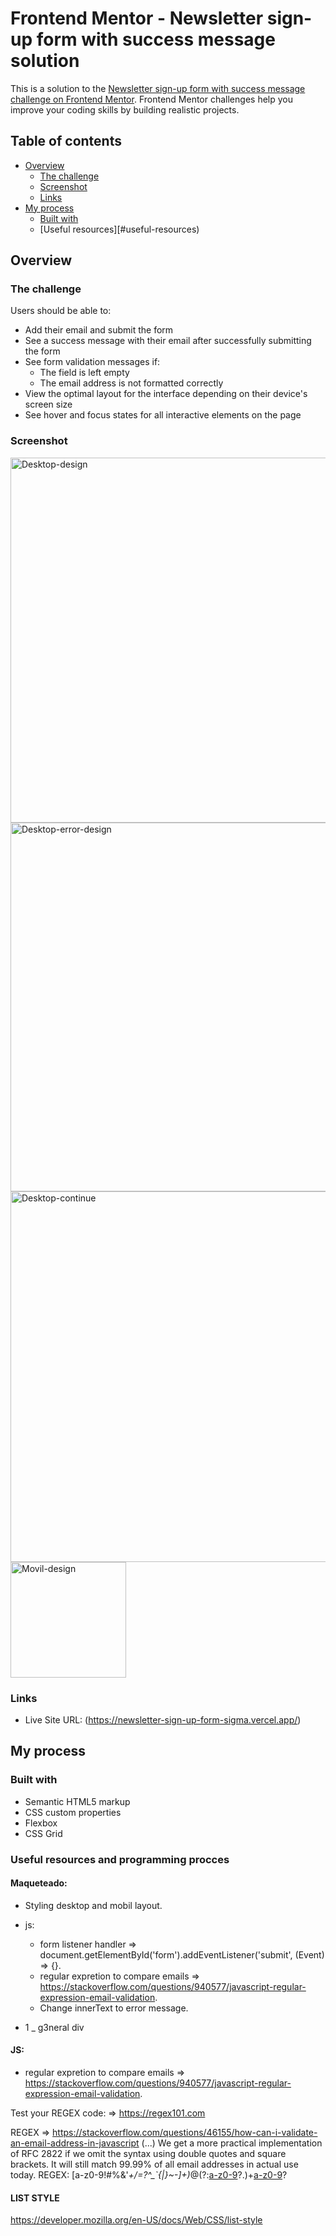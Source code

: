 # Frontend Mentor - Newsletter sign-up form with success message solution

This is a solution to the [Newsletter sign-up form with success message challenge on Frontend Mentor](https://www.frontendmentor.io/challenges/newsletter-signup-form-with-success-message-3FC1AZbNrv). Frontend Mentor challenges help you improve your coding skills by building realistic projects. 

## Table of contents

- [Overview](#overview)
  - [The challenge](#the-challenge)
  - [Screenshot](#screenshot)
  - [Links](#links)
- [My process](#my-process)
  - [Built with](#built-with)
  - [Useful resources][#useful-resources)


## Overview

### The challenge

Users should be able to:

- Add their email and submit the form
- See a success message with their email after successfully submitting the form
- See form validation messages if:
  - The field is left empty
  - The email address is not formatted correctly
- View the optimal layout for the interface depending on their device's screen size
- See hover and focus states for all interactive elements on the page

### Screenshot

<img width="584" alt="Desktop-design" src="https://github.com/juanpablobracco/Newsletter-sign-up-form-with-success-message/assets/64668332/938a388e-5347-458f-ae99-e2361008f26c">
<img width="590" alt="Desktop-error-design" src="https://github.com/juanpablobracco/Newsletter-sign-up-form-with-success-message/assets/64668332/d0fa360c-2134-4487-8001-98505ec54997">
<img width="593" alt="Desktop-continue" src="https://github.com/juanpablobracco/Newsletter-sign-up-form-with-success-message/assets/64668332/b026f061-3c95-4ffa-8328-be78323ff2b4">

<img width="185" alt="Movil-design" src="https://github.com/juanpablobracco/Newsletter-sign-up-form-with-success-message/assets/64668332/700f392d-01c2-41b1-8dab-66748be72ad0">

### Links

- Live Site URL: (https://newsletter-sign-up-form-sigma.vercel.app/)

## My process

### Built with

- Semantic HTML5 markup
- CSS custom properties
- Flexbox
- CSS Grid

### Useful resources and programming procces

#### Maqueteado:

  - Styling desktop and mobil layout.
- js:
  - form listener handler => document.getElementById('form').addEventListener('submit', (Event) => {}.
  - regular expretion to compare emails => https://stackoverflow.com/questions/940577/javascript-regular-expression-email-validation.
  - Change innerText to error message.

- 1 _ g3neral div

#### JS:
 - regular expretion to compare emails => https://stackoverflow.com/questions/940577/javascript-regular-expression-email-validation.
   
  Test your REGEX code: => https://regex101.com
  
  REGEX => https://stackoverflow.com/questions/46155/how-can-i-validate-an-email-address-in-javascript
  (...) We get a more practical implementation of RFC 2822 if we omit the syntax using double quotes and square brackets. It will still match 99.99% of all email addresses in actual use today.
  REGEX: 
  [a-z0-9!#$%&'*+/=?^_`{|}~-]+(?:\.[a-z0-9!#$%&'*+/=?^_`{|}~-]+)*@(?:[a-z0-9](?:[a-z0-9-]*[a-z0-9])?\.)+[a-z0-9](?:[a-z0-9-]*[a-z0-9])?

#### LIST STYLE
  https://developer.mozilla.org/en-US/docs/Web/CSS/list-style 
